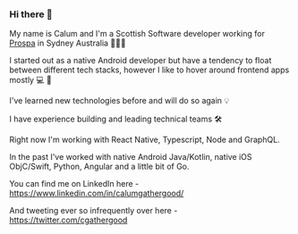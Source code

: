 ### Hi there 👋

My name is Calum and I'm a Scottish Software developer working for [Prospa](https://www.prospa.com/) in Sydney Australia 🏴󠁧󠁢󠁳󠁣󠁴󠁿🇦🇺

I started out as a native Android developer but have a tendency to float between different tech stacks, however I like to hover around frontend apps mostly 💻 📱

I've learned new technologies before and will do so again 💡

I have experience building and leading technical teams 🛠

Right now I'm working with React Native, Typescript, Node and GraphQL.

In the past I've worked with native Android Java/Kotlin, native iOS ObjC/Swift, Python, Angular and a little bit of Go.

You can find me on LinkedIn here - https://www.linkedin.com/in/calumgathergood/ 

And tweeting ever so infrequently over here - https://twitter.com/cgathergood
